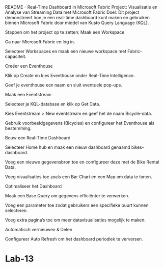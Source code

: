 README - Real-Time Dashboard in Microsoft Fabric
Project: Visualisatie en Analyse van Streaming Data met Microsoft Fabric Doel: Dit project demonstreert hoe je een real-time dashboard kunt maken en gebruiken binnen Microsoft Fabric door middel van Kusto Query Language (KQL).

Stappen om het project op te zetten:
Maak een Workspace

Ga naar Microsoft Fabric en log in.

Selecteer Workspaces en maak een nieuwe workspace met Fabric-capaciteit.

Creëer een Eventhouse

Klik op Create en kies Eventhouse onder Real-Time Intelligence.

Geef je eventhouse een naam en sluit eventuele pop-ups.

Maak een Eventstream

Selecteer je KQL-database en klik op Get Data.

Kies Eventstream > New eventstream en geef het de naam Bicycle-data.

Gebruik voorbeeldgegevens (Bicycles) en configureer het Eventhouse als bestemming.

Bouw een Real-Time Dashboard

Selecteer Home hub en maak een nieuw dashboard genaamd bikes-dashboard.

Voeg een nieuwe gegevensbron toe en configureer deze met de Bike Rental Data.

Voeg visualisaties toe zoals een Bar Chart en een Map om data te tonen.

Optimaliseer het Dashboard

Maak een Base Query om gegevens efficiënter te verwerken.

Voeg een parameter toe zodat gebruikers een specifieke buurt kunnen selecteren.

Voeg extra pagina’s toe om meer datavisualisaties mogelijk te maken.

Automatisch vernieuwen & Delen

Configureer Auto Refresh om het dashboard periodiek te verversen.


# Lab-13
